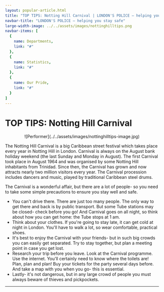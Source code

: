 ```yaml
---
layout: popular-article.html
title: "TOP TIPS: Notting Hill Carnival | LONDON'S POLICE – helping you stay safe"
navbar-title: "LONDON'S POLICE – helping you stay safe"
large-width-image: ../../assets/images/nottinghilltips.png
navbar-items: [
  {
    name: Departments,
    link: "#"
  },
  {
    name: Statistics,
    link: "#"
  },
  {
    name: Our Pride,
    link: "#"
  }
]
---
```

# TOP TIPS: Notting Hill Carnival

<center>![Performer](../../assets/images/nottinghilltips-image.jpg)</center>

The Notting Hill Carnival is a big Caribbean street festival which takes place every year in Notting Hill in London. Carnival is always on the August bank holiday weekend (the last Sunday and Monday in August). The first Carnival took place in August 1964 and was organised by some Notting Hill inhabitants from Trinidad. Since then, the Carnival has grown and now attracts nearly two million visitors every year. The Carnival procession includes dancers and music, played by traditional Caribbean steel drums.

The Carnival is a wonderful affair, but there are a lot of people- so you need to take some simple precautions to ensure you stay well and safe.

*   You can't drive there. There are just too many people. The only way to get there and back is by public transport. But some Tube stations may be closed- check before you go! And Carnival goes on all night, so think about how you can get home: the Tube stops at 1 am.
*   Think about your clothes. If you're going to stay late, it can get cold at night in London. You'll have to walk a lot, so wear comfortable, practical shoes.
*   It's best to enjoy the Carnival with your friends- but in such big crowds you can easily get separated. Try to stay together, but plan a meeting point in case you get lost.
*   Research your trip before you leave. Look at the Carnival programme. Use the internet. You'll certainly need to know where the toilets are! Plan, plan and plan! Buy your tickets for the party several days before. And take a map with you when you go- this is essential.
*   Lastly- it's not dangerous, but in any large crowd of people you must always beware of thieves and pickpockets.

* * *

